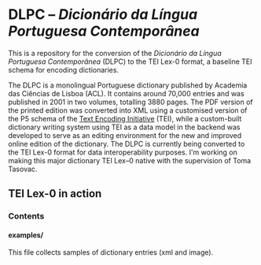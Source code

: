 # DLPC – *Dicionário da Língua Portuguesa Contemporânea*
This is a repository for the conversion of the *Dicionário da Língua Portuguesa Contemporânea* (DLPC) to the TEI Lex-0 format, a baseline TEI schema for encoding dictionaries.

The DLPC is a monolingual Portuguese dictionary published by Academia das Ciências de Lisboa (ACL). It contains around 70,000 entries and was published in 2001 in two volumes, totalling 3880 pages. The PDF version of the printed edition was converted into XML using a customised version of the P5 schema of the [Text Encoding Initiative](https://tei-c.org/guidelines/) (TEI), while a custom-built dictionary writing system using TEI as a data model in the backend was developed to serve as an editing environment for the new and improved online edition of the dictionary. The DLPC is currently being converted to the TEI Lex-0 format for data interoperability purposes. I'm working on making this major dictionary TEI Lex–0 native with the supervision of Toma Tasovac.


## TEI Lex-0 in action


### Contents

#### examples/
This file collects samples of dictionary entries (xml and image).
